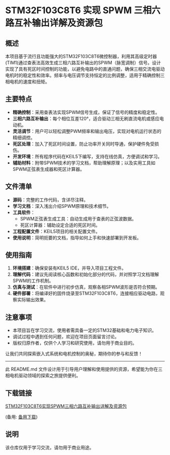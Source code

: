 # STM32F103C8T6 实现 SPWM 三相六路互补输出详解及资源包

## 概述

本项目基于流行且功能强大的STM32F103C8T6微控制器，利用其高级定时器(TIM1)通过查表法高效生成三相六路互补输出的SPWM（脉宽调制）信号。设计实现了具有死区时间控制的功能，以避免电路中的直通问题，确保三相交流电驱动电机时的稳定性和效率。频率与电压调节支持恒定的比例调整，适用于精确控制三相电机的速度和扭矩。

## 主要特点

- **精确控制**：采用查表法实现SPWM信号生成，保证了信号的精度和稳定性。
- **三相六路互补输出**：每个相位互差120°，适合驱动三相无刷直流电机或感应电动机。
- **灵活调节**：用户可以轻松调整PWM频率和输出电压，实现对电机运行状态的精细调控。
- **死区处理**：加入了死区时间设置，防止功率开关同时导通，保护硬件免受损伤。
- **开发环境**：所有程序代码在KEIL5下编写，支持在线仿真，方便调试和学习。
- **辅助材料**：附带SPWM技术的学习文档，帮助理解原理；以及实用工具如SPWM正弦表生成器和死区计算器。

## 文件清单

- **源码**：完整的工作代码，含详尽注释。
- **学习文档**：深入浅出介绍SPWM原理和技术细节。
- **工具软件**：
    - SPWM正弦表生成工具：自动生成用于查表的正弦波数据。
    - 死区计算器：辅助设定合适的死区时间。
- **工程配置文件**：KEIL5项目的相关配置文件。
- **使用说明**：简明扼要的文档，指导如何上手和快速部署到开发板。

## 使用指南

1. **环境搭建**：确保安装有KEIL5 IDE，并导入项目工程文件。
2. **理解代码**：建议先阅读核心函数和初始化部分的代码，并对照学习文档理解SPWM的工作机制。
3. **仿真与测试**：在软件中进行初步仿真，观察各相SPWM波形是否符合预期。
4. **硬件部署**：将编译好的固件烧录至STM32F103C8T6，连接相应驱动电路，观察实际输出效果。

## 注意事项

- 本项目旨在学习交流，使用者需具备一定的STM32基础和电力电子知识。
- 调试过程中遇到任何问题，欢迎在项目页面留言讨论。
- 版权归原作者，仅供个人学习和研究使用，请勿用于商业目的。

让我们共同探索嵌入式系统和电机控制的奥秘，期待你的参与和反馈！

---

此 README.md 文件设计用于引导用户理解和使用提供的资源，希望能为你在三相电机驱动领域的探索之旅提供便利。

## 下载链接
[STM32F103C8T6实现SPWM三相六路互补输出详解及资源包](https://pan.quark.cn/s/882dd9ae168a) 

(备用: [备用下载](https://pan.baidu.com/s/1Tzwa_i1DGA0vflTCjH3C4Q?pwd=1234))

## 说明

该仓库仅用于学习交流，请勿用于商业用途。
